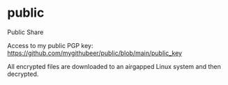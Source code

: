 # public
Public Share

Access to my public PGP key: https://github.com/mygithubeer/public/blob/main/public_key

All encrypted files are downloaded to an airgapped Linux system and then decrypted. 
